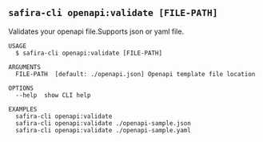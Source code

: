 <!-- order:21 -->
<!-- PLEASE! Don't edit this file, auto generated! -->

## `safira-cli openapi:validate [FILE-PATH]`

Validates your openapi file.Supports json or yaml file.

```
USAGE
  $ safira-cli openapi:validate [FILE-PATH]

ARGUMENTS
  FILE-PATH  [default: ./openapi.json] Openapi template file location

OPTIONS
  --help  show CLI help

EXAMPLES
  safira-cli openapi:validate
  safira-cli openapi:validate ./openapi-sample.json
  safira-cli openapi:validate ./openapi-sample.yaml
```
